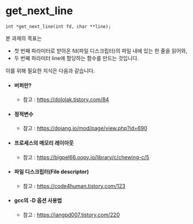 # get_next_line

```
int *get_next_line(int fd, char **line);
```

본 과제의 목표는 

* 첫 번째 파라미터로 받아온 fd(파일 디스크립터)의 파일 내에 있는 한 줄을 읽어와,
* 두 번째 파라미터 line에 할당하는 함수를 만드는 것입니다.

이를 위해 필요한 지식은 다음과 같습니다.
<pr/>
* #### 버퍼란?
  * 참고 : https://dololak.tistory.com/84
* #### 정적변수
  * 참고 : https://dojang.io/mod/page/view.php?id=690
* #### 프로세스의 메모리 레이아웃
  * 참고 : https://bigpel66.oopy.io/library/c/chewing-c/5
* #### 파일 디스크립터(File descriptor)
  * 참고 : https://code4human.tistory.com/123
* #### gcc의 -D 옵션 사용법
  * 참고 : https://jangpd007.tistory.com/220
